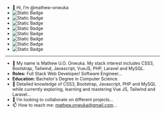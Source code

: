 - 👋 Hi, I’m @mathew-onwuka
- <img alt="Static Badge" src="https://img.shields.io/badge/Frontend-CSS3-orange">
- <img alt="Static Badge" src="https://img.shields.io/badge/Frontend-Bootstrap-purple">
- <img alt="Static Badge" src="https://img.shields.io/badge/Frontend-Tailwind-skyblue">
- <img alt="Static Badge" src="https://img.shields.io/badge/Frontend-Javascript-yellow">
- <img alt="Static Badge" src="https://img.shields.io/badge/Frontend-VueJS-green">
- <img alt="Static Badge" src="https://img.shields.io/badge/Backend-PHP-8A2BE2">
- <img alt="Static Badge" src="https://img.shields.io/badge/Backend-Laravel-%23F05340">
- <img alt="Static Badge" src="https://img.shields.io/badge/DB-MySQL-%23F29111">
-------------------------------------------------------------------------------------------------------------------------------------

- 👀 My name is Mathew U.O. Onwuka. My stack interest includes CSS3, Bootstrap, Tailwind, Javascript, VueJS, PHP, Laravel and MySQL. 
- **Roles:** Full Stack Web Developer/ Software Engineer...
- **Education:** Bachelor's Degree in Computer Science.
- 🌱 Detailed knowledge of CSS3, Bootstrap, Javascript, PHP and MySQL while currently exploring, learning and mastering Vue JS, Tailwind and Laravel...
- 💞️ I’m looking to collaborate on different projects...
- 📫 How to reach me: mathew.onwuka@gmail.com...

<!---
mathew-onwuka/mathew-onwuka is a ✨ special ✨ repository because its `README.md` (this file) appears on your GitHub profile.
You can click the Preview link to take a look at your changes.
--->


